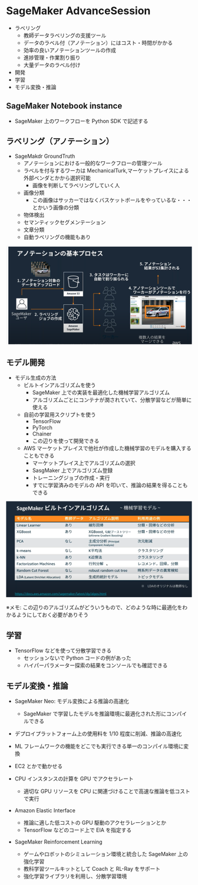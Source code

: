 # SageMaker AdvanceSession

- ラベリング
  - 教師データラベリングの支援ツール
  - データのラベル付（アノテーション）にはコスト・時間がかかる
  - 効率の良いアノテーションツールの作成
  - 進捗管理・作業割り振り
  - 大量データのラベル付け
- 開発
- 学習
- モデル変換・推論

## SageMaker Notebook instance

- SageMaker 上のワークフローを Python SDK で記述する

## ラベリング（アノテーション）

- SageMakdr GroundTruth
  - アノテーションにおける一般的なワークフローの管理ツール
  - ラベルを付与するワーカは MechanicalTurk,マーケットプレイスによる外部ベンダとかから選択可能
    - 画像を判断してラベリングしていく人
  - 画像分類
    - この画像はサッカーではなくバスケットボールをやっているな・・・とかいう画像の分類
  - 物体検出
  - セマンティックセグメンテーション
  - 文章分類
  - 自動ラベリングの機能もあり

![アノテーションお基本プロセス](../images/anotation.png)

## モデル開発

- モデル生成の方法
  - ビルトインアルゴリズムを使う
    - SageMaker 上での実装を最適化した機械学習アルゴリズム
    - アルゴリズムごとにコンテナが潤されていて、分散学習などが簡単に使える
  - 自前の学習用スクリプトを使う
    - TensorFlow
    - PyTorch
    - Chainer
    - この辺りを使って開発できる
  - AWS マーケットプレイスで他社が作成した機械学習のモデルを購入することもできる
    - マーケットプレイス上でアルゴリズムの選択
    - SasgMaker 上でアルゴリズム登録
    - トレーニングジョブの作成・実行
    - すでに学習済みのモデルの API を叩いて、推論の結果を得ることもできる

![SageMakerのビルトインアルゴリズム](../images/algo.png)

※メモ: この辺りのアルゴリズムがどういうもので、どのような時に最適化をわかるようにしておく必要がありそう

## 学習

- TensorFlow などを使って分散学習できる
  - セッションないで Python コードの例があった
  - ハイパーパラメーター探索の結果をコンソールでも確認できる

## モデル変換・推論

- SageMaker Neo: モデル変換による推論の高速化
  - SageMaker で学習したモデルを推論環境に最適化された形にコンパイルできる
- デプロイプラットフォーム上の使用料を 1/10 程度に削減、推論の高速化
- ML フレームワークの機能をどこでも実行できる単一のコンパイル環境に変換
- EC2 とかで動かせる
- CPU インスタンスの計算を GPU でアクセラレート
  - 適切な GPU リソースを CPU に関連づけることで高速な推論を低コストで実行
- Amazon Elastic Interface

  - 推論に適した低コストの GPU 駆動のアクセラレーションとか
  - TensorFlow などのコード上で EIA を指定する

- SageMaker Reinforcement Learning
  - ゲームやロボットのシミュレーション環境と統合した SageMaker 上の強化学習
  - 教科学習ツールキットとして Coach と RL-Ray をサポート
  - 強化学習ライブラリを利用し、分散学習環境
